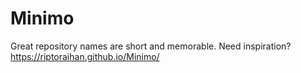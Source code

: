 # Minimo
Great repository names are short and memorable. Need inspiration?
https://riptoraihan.github.io/Minimo/
